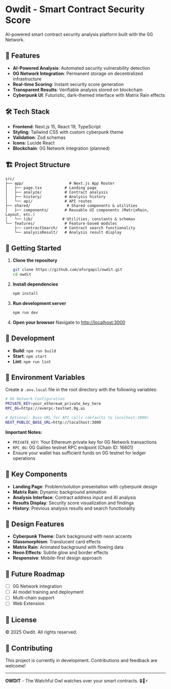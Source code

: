 # Owdit - Smart Contract Security Score

AI-powered smart contract security analysis platform built with the 0G Network.

## 🚀 Features

- **AI-Powered Analysis**: Automated security vulnerability detection
- **0G Network Integration**: Permanent storage on decentralized infrastructure
- **Real-time Scoring**: Instant security score generation
- **Transparent Results**: Verifiable analysis stored on blockchain
- **Cyberpunk UI**: Futuristic, dark-themed interface with Matrix Rain effects

## 🛠️ Tech Stack

- **Frontend**: Next.js 15, React 19, TypeScript
- **Styling**: Tailwind CSS with custom cyberpunk theme
- **Validation**: Zod schemas
- **Icons**: Lucide React
- **Blockchain**: 0G Network integration (planned)

## 🏗️ Project Structure

```
src/
├── app/                    # Next.js App Router
│   ├── page.tsx          # Landing page
│   ├── analyze/          # Contract analysis
│   ├── history/          # Analysis history
│   └── api/              # API routes
├── shared/                # Shared components & utilities
│   ├── components/       # Reusable UI components (MatrixRain, Layout, etc.)
│   └── lib/             # Utilities, constants & schemas
└── features/             # Feature-based modules
    ├── contractSearch/   # Contract search functionality
    └── analysisResult/   # Analysis result display
```

## 🚀 Getting Started

1. **Clone the repository**

   ```bash
   git clone https://github.com/afurgapil/owdit.git
   cd owdit
   ```

2. **Install dependencies**

   ```bash
   npm install
   ```

3. **Run development server**

   ```bash
   npm run dev
   ```

4. **Open your browser**
   Navigate to [http://localhost:3000](http://localhost:3000)

## 🔧 Development

- **Build**: `npm run build`
- **Start**: `npm start`
- **Lint**: `npm run lint`

## 🔐 Environment Variables

Create a `.env.local` file in the root directory with the following variables:

```bash
# 0G Network Configuration
PRIVATE_KEY=your_ethereum_private_key_here
RPC_0G=https://evmrpc-testnet.0g.ai

# Optional: Base URL for API calls (defaults to localhost:3000)
NEXT_PUBLIC_BASE_URL=http://localhost:3000
```

**Important Notes:**

- `PRIVATE_KEY`: Your Ethereum private key for 0G Network transactions
- `RPC_0G`: 0G Galileo testnet RPC endpoint (Chain ID: 16601)
- Ensure your wallet has sufficient funds on 0G testnet for ledger operations

## 🌟 Key Components

- **Landing Page**: Problem/solution presentation with cyberpunk design
- **Matrix Rain**: Dynamic background animation
- **Analysis Interface**: Contract address input and AI analysis
- **Results Display**: Security score visualization and findings
- **History**: Previous analysis results and search functionality

## 🎨 Design Features

- **Cyberpunk Theme**: Dark background with neon accents
- **Glassmorphism**: Translucent card effects
- **Matrix Rain**: Animated background with flowing data
- **Neon Effects**: Subtle glow and border effects
- **Responsive**: Mobile-first design approach

## 🔮 Future Roadmap

- [ ] 0G Network integration
- [ ] AI model training and deployment
- [ ] Multi-chain support
- [ ] Web Extension

## 📄 License

© 2025 Owdit. All rights reserved.

## 🤝 Contributing

This project is currently in development. Contributions and feedback are welcome!

---

**OWDIT** - The Watchful Owl watches over your smart contracts. 🔒🦉⚡
